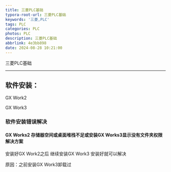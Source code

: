 ```yaml
---
title: 三菱PLC基础
typora-root-url: 三菱PLC基础
keywords: '三菱,PLC'
tags: PLC
categories: PLC
photos: PLC
description: 三菱PLC基础
abbrlink: 4e3bb898
date: 2024-08-28 10:21:00
---
```


三菱PLC基础

<!--more-->

------

## 软件安装：

GX Work2

GX Work3

### 软件安装错误解决

#### GX Works2 存储器空间或桌面堆栈不足或安装GX Works3显示没有文件夹权限 解决方案

安装好GX Work2之后  继续安装GX Work3 安装好就可以解决 

原因：之前安装GX Work3卸载过



